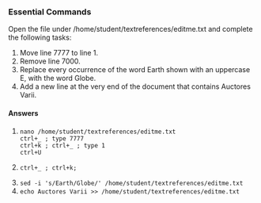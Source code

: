 ### Essential Commands
Open the file under
/home/student/textreferences/editme.txt and
complete the following tasks:
1. Move line 7777 to line 1.
2. Remove line 7000.
3. Replace every occurrence of the word Earth shown with an uppercase E, with the word Globe.
4. Add a new line at the very end of the document that contains Auctores Varii.

#### Answers

1.  ```
    nano /home/student/textreferences/editme.txt 
    ctrl+_ ; type 7777
    ctrl+k ; ctrl+_ ; type 1
    ctrl+U
    ```
2.  ```
    ctrl+_ ; ctrl+k;
    ```
3. ```sed -i 's/Earth/Globe/' /home/student/textreferences/editme.txt```
4.  ```echo Auctores Varii >> /home/student/textreferences/editme.txt```